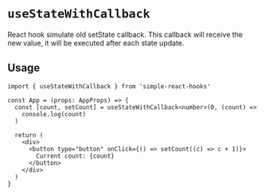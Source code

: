 # `useStateWithCallback`

React hook simulate old setState callback. This callback will receive the new value, it will be executed after each state update.

## Usage

```tsx
import { useStateWithCallback } from 'simple-react-hooks'

const App = (props: AppProps) => {
  const [count, setCount] = useStateWithCallback<number>(0, (count) =>
    console.log(count)
  )

  return (
    <div>
      <button type="button" onClick={() => setCount((c) => c + 1)}>
        Current count: {count}
      </button>
    </div>
  )
}
```
